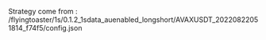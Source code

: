 Strategy come from : /flyingtoaster/1s/0.1.2_1sdata_auenabled_longshort/AVAXUSDT_20220822051814_f74f5/config.json